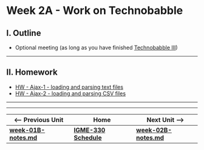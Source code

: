 # Week 2A - Work on Technobabble

## I. Outline
- Optional meeting (as long as you have finished [Technobabble III](https://github.com/tonethar/IGME-330-Master/blob/master/notes/HW-technobabble-3.md))

<hr>

## II. Homework
- [HW - Ajax-1 - loading and parsing text files](https://github.com/tonethar/IGME-330-Master/blob/master/notes/HW-ajax-1.md)
- [HW - Ajax-2 - loading and parsing CSV files](https://github.com/tonethar/IGME-330-Master/blob/master/notes/HW-ajax-2.md)

<!--
## I. Overview

- Welcome back!
  - Questions?
- HW:
  - [Core Skills #4](https://github.com/tonethar/IGME-330-Master/blob/master/notes/4-adding-controls.md) is now up in myCourses, and is due Wednesday night
  - [Core Skills #5](https://github.com/tonethar/IGME-330-Master/blob/master/notes/5-write-some-code.md) is now up in myCourses, and is due Sunday night
  - To make room, the [Study Guide-1](https://github.com/tonethar/IGME-330-Master/blob/master/notes/HW-SG-1.md) due date was pushed back from Wednesday night to Monday night
- Attendance/Intro
  - Taking attendance alphabetically
  - Be ready:
    - have your camera on
    - tell us what you prefer to be called
    - tell us one thing you’ve done recently (SFW!) such as:
      - someplace interesting you visited OR
      - a book you read, movie you saw, video game you beat OR
      - a co-op you were on OR ... (SFW!)
- JS/DOM Review:
  - Review [Technobabble](https://github.com/tonethar/IGME-330-Master/blob/master/notes/HW-technobabble.md):
    - Why use `const` instead of `let`?
    - Is `words1` mutable?
      - Let's test it!
    - How can you make an array or object *immutable*?
    - String concatenation v. Template Strings
    - Event Handler v. Event Listener
  - Review [HW-1B-Greeter](https://github.com/tonethar/IGME-330-Spring-2021/blob/main/weekly/week-01B-notes.md)
    - look at "do it in 1 function" answers
    - we'll see this again in *Shape Viewer* below (probably next time)
- Canvas Concepts (In-class exercise):
  - Shape Viewer:
    - Drawing State Properties: `ctx.fillStyle` & `ctx.strokeStyle` & `ctx.lineWidth`
    - Draw rectangles with `ctx.fillRect()` & `ctx.strokeRect()`
    - Draw rectangles with `ctx.beginPath()`, `ctx.closePath()`, `ctx.rect()`
    - Draw circles with `ctx.arc()`
    - Draw polygons with `ctx.moveTo()`, `ctx.lineTo()`, `ctx.fill()`

<hr>

## II. Start File

**shape-viewer.html**

```html
<!DOCTYPE html>
<html lang="en">
<head>
	<meta charset="utf-8" />
	<title>Shape Viewer START!</title>
	<style>
	body {font-family: Arial, Helvetica, sans-serif;}
	canvas{
		border:1px solid gray;
		margin-left: 10px;
		margin-top: 10px;
		box-shadow: 3px 3px 6px rgba(0,0,0,0.5);
	}
	
	button{
		margin-left:2em;
		margin-top:1em;
		width:100px;
		height:40px;
		font-size:18px;
	}
	
	</style>
	
	<script>
		// #0 - in this class we will always use ECMAScript 5's "strict" mode
		// See what 'use strict' does here:
		// https://developer.mozilla.org/en-US/docs/Web/JavaScript/Reference/Functions_and_function_scope/Strict_mode
		'use strict';
		
		// #1 call the init function after the pages loads
		// this is called an "event handler"
		window.onload = init;
	
		let ctx;
		function init(){
			// #2 Now that the page has loaded, start drawing!
			console.log('init called');
			
			// A - canvas variable points at <canvas> tag
			const canvas = document.querySelector('canvas');
			
			// B - the ctx variable points at a "2D drawing context"
			ctx = canvas.getContext('2d');	
			
			// C - all fill operations are now in yellow
			ctx.fillStyle = 'yellow'; 
			
			// D - fill a rectangle covering the entire canvas with the current fill color
			ctx.fillRect(0,0,500,300); 
			
			// #3 Hook up buttons
			document.querySelector('#red').onclick = drawRedBox;
		}
		
		function drawRedBox(){
			const color="red";
			ctx.save();
			ctx.fillStyle = color;
			ctx.fillRect(20,20,460,260); 
			ctx.restore();
		}
		
	</script>
</head>
<body>
	<canvas width="500" height="300">
	Get a real browser!
	</canvas>
	
	<section id="controls">
	  <button id="red">Fill Red</button>
	</section>
	
	
	<h2>Shape Viewer!</h2>
	<section id="assignment">
		<p>Stuff to do:</p>
		<ol>
			<li>(10%) Create a new style rule that will increase the vertical space between <code>&lt;li&gt;</code> tags on the page - try setting the <code>margin-bottom</code> property.</li>
			<li>(20%) Get the "Fill Green" button working. Clicking it should draw a green rectangle on the canvas. In your code, use the hexadecimal value for green rather than the CSS keyword.</li>
			<li>(20%) Add a new button titled "Fill Blue" to the page. Clicking it should draw a blue rectangle on the canvas. Be sure to draw the rectangle using <code>rect()</code> - and NOT <code>ctx.fillRect()</code></li>
			<li>(20%) Add a new button titled "Triangle" to the page. Clicking it should fill a magenta triangle with a 10-pixel thick green stroke on the canvas. Be sure that you can see ALL 10-pixels of the stroke.</li>
			<li>(20%) Add a new button titled "Circle" to the page. Clicking it should fill a 100-pixel radius purple circle with a 5-pixel thick white stroke on the canvas. Be sure that you can see ALL 5-pixels of the stroke.</li>
			<li>(10%) Because portions of the triangle and circle shapes may still be visible when you click other buttons, add code to effectively "clear" the image by re-drawing the 500x300-pixel yellow background. Add this to any function where its necessary.</li>
			<li>Challenge: At this point you have 3 buttons calling three different functions that all do basically the same thing. 
			The is wasteful and violates the <abbr>D.R.Y.</abbr> principle of Software engineering ("<b>D</b>on't <b>R</b>epeat <b>Y</b>ourself"). 
			Generalizing your code so that you have 1 function instead of 3 (i.e. <em>Procedural Abstraction</em>) would probably be a good idea. 
			Go ahead and replace <code>drawRedBox()</code>, <code>drawGreenBox()</code>, and <code>drawBlueBox()</code> with a function named <code>drawBox()</code>. 
			All three buttons should call the same <code>drawBox()</code> function, and draw the appropriate color box based on the button that was clicked. (This is trickier than you might think, and there are at least 3 ways to do it)</li>
			
		</ol>
	</section>
</body>
</html>
```

<hr>

## III. Screenshot of Done Version

![screenshot](_images/2A-shapeviewer-done.png)


<!--
Today we will: 
- Take a look at the *ScreenSaver* submissions
- Answer any questions from last week
- (Here are some additional review questions about JS and the DOM - we don't have time to review all of them today - but you should look these over at some point  [review-1.md](https://github.com/tonethar/IGME-330-Master/blob/master/notes/review-1.md))
- Talk about *Randomness & Aesthetics*
- Learn a little more about the Canvas API
- Refactor and add features to our screen savers
-->

<!--
## II. Required Reading & Assignments (*see myCourses for due dates*)
 Shape Viewer HW [HW-shape-viewer.md](https://github.com/tonethar/IGME-330-Master/blob/master/notes/HW-shape-viewer.md)
- This is a potential [Project 1 - *Interactive Sandbox*](../projects/project-1.md) "starter" [HW-Lorenz Attractor](https://github.com/tonethar/IGME-330-Master/blob/master/notes/HW-lorenz-attractor.md)
- Study Guide-2 [HW-SG-2.md](https://github.com/tonethar/IGME-330-Master/blob/master/notes/HW-SG-2.md)
-->

<!--
## III. Extra Credit Opportunity (*see myCourses for due dates*)
- This is a potential [Project 1 - *Interactive Sandbox*](../projects/project-1.md) "starter"  [HW-Random Walker](https://github.com/tonethar/IGME-330-Master/blob/master/notes/HW-random-walker.md)
-->

<!--
## IV. Presentations
- [Randomness and Aesthetics](https://github.com/tonethar/IGME-330-Master/blob/master/notes/randomness-1.md)
- [Canvas-2 More Canvas](https://github.com/tonethar/IGME-330-Master/blob/master/notes/canvas-2.md) - drawing rings, polygons, `ctx.arcTo()`, `ctx.lineJoin`, line dashes
-->

<!--
## V. HW Assignment - *Screen Saver with Controls*
We will keep working on the Screen Saver:
- add a checkbox to control whether or not rectangles appear
- add **Pause** and **Play** buttons
- create a `drawRectangle()` helper function
- write code that "spray paints" rectangles onto the canvas when we click on it (e.g. like Jackson Pollock, but with digital rectangles instead)
- see videos "Screen Saver with Controls 1-4" below!
- see dropbox for due date
-->

<!--
**Here's the HTML & CSS for the UI - for your copy/paste pleasure!**

```html
<section>
  <button id="playButton">Play</button> <button id="pauseButton">Pause</button>
</section>
<section>
  <span><input type="checkbox" id="rectanglesCB" checked><label for="rectanglesCB">Create Rectangles</label></span>
</section>
<section>
  <p>Click on the screen to "spraypaint" rectangles (you probably want the screensaver to be paused)</p>
</section>
```

```css
body{
  font-family: sans-serif;
}
	
canvas{
  border:1px solid gray;
}
	
button{
  font-size:1.2em;
}

section{
  margin:.5em 0 .5em 0;
}
```
-->


<!--
**This helper code will come in handy when we want to determine where the user clicked on the canvas:**
```js
canvas.onclick = canvasClicked;

function canvasClicked(e){
  let rect = e.target.getBoundingClientRect();
  let mouseX = e.clientX - rect.x;
  let mouseY = e.clientY - rect.y;
  console.log(mouseX,mouseY);
}
```

## VI. Totally optional stuff you should do on your own

**\*\*Here are some optional (challenges) for you:\*\***

- add checkboxes to control the production of lines and circles
- create functions named `drawLine()` and `drawCircle()` (similar to `drawRectangle()` from the demo)
- create a `drawRing()` method that accepts an `innerRadius` and an `outerRadius` parameter (among others) and creates a ring like we did in Canvas-2 above.
- add a `linedash` parameter to `drawRectangle()`, `drawLine()` and `drawCircle()`, and utilize it if the developer passes in an array
- create a `drawTriangle()` function that accepts `width` and `height` parameters (among others) and draws a triangle like we did in Canvas-2 above

    
## VII. Reference
- https://developer.mozilla.org/en-US/docs/Web/API/CanvasRenderingContext2D

## VIII. Videos of lecture & demos

We aren't always going to have video links, but here is a re-cap of today's major topics:

- [Screen Saver With Controls-1 (12:33)](https://video.rit.edu/Watch/screen-saver-with-controls-1) - Adding a checkbox
- [Screen Saver With Controls-2 (06:53)](https://video.rit.edu/Watch/screen-saver-with-controls-2) - Adding Pause & Play buttons\*
- [Screen Saver With Controls-3 (14:01)](https://video.rit.edu/Watch/screen-saver-with-controls-3) - Creating a helper function 
- [Screen Saver With Controls-4 (08:59)](https://video.rit.edu/Watch/screen-saver-with-controls-4) - Adding mouse interaction

<hr>

The following two videos continue with the Screen Saver, and show you a technique for creating an external JS library using an IIFE - *Immediately Invoked Function Expression*. This is a requirement of Project 1. We will be covering this topic in class next week, but the video links are provided in case you are interested in learning this now:

- [Screen Saver With Controls-5 (22:06)](https://video.rit.edu/Watch/screen-saver-with-controls-5) - Getting rid of "magic numbers" and using an IIFE to remove our variables and functions from global scope
- [Screen Saver With Controls-6 (15:35)](https://video.rit.edu/Watch/screen-saver-with-controls-6) - Creating an ES5 Style JS Library with an IIFE

<hr><hr>

 \* ***If you code the Play button the way we did in the video, there's a problem. Click the Play button repeatedly and you'll see what the issue is. Go ahead and try to fix this - you can do so with just one line of code.***
 
 -->
 
<hr><hr>

| <-- Previous Unit | Home | Next Unit -->
| --- | --- | --- 
| [**week-01B-notes.md**](week-01B-notes.md)     |  [**IGME-330 Schedule**](../schedule.md) | [**week-02B-notes.md**](week-02B-notes.md)
